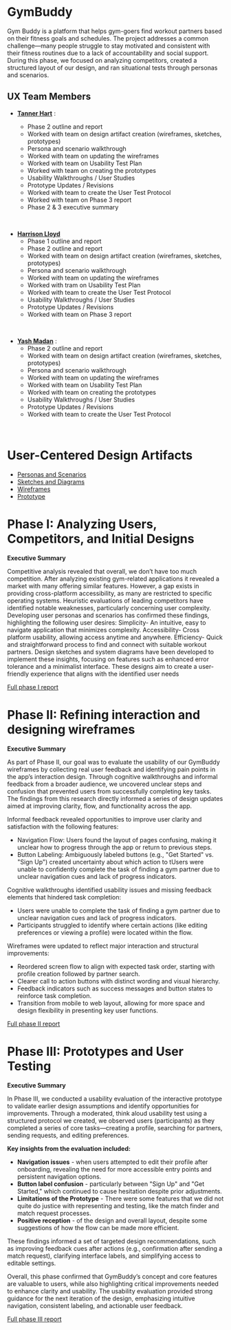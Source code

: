 # GymBuddy

Gym Buddy is a platform that helps gym-goers find workout partners based on their fitness goals and schedules. The project addresses a common challenge—many people struggle to stay motivated and consistent with their fitness routines due to a lack of accountability and social support. During this phase, we focused on analyzing competitors, created a structured layout of our design, and ran situational tests through personas and scenarios.

## UX Team Members

* **[Tanner Hart](https://usabilityengineering.github.io/portfolio-TannerHartt/)** :
  
  - Phase 2 outline and report
  - Worked with team on design artifact creation (wireframes, sketches, prototypes)
  - Persona and scenario walkthrough
  - Worked with team on updating the wireframes
  - Worked with team on Usability Test Plan
  - Worked with team on creating the prototypes
  - Usability Walkthroughs / User Studies
  - Prototype Updates / Revisions
  - Worked with team to create the User Test Protocol
  - Worked with team on Phase 3 report
  - Phase 2 & 3 executive summary
<br>
 
* **[Harrison Lloyd](https://usabilityengineering.github.io/portfolio-harryalloyd/)**
  - Phase 1 outline and report
  - Phase 2 outline and report
  - Worked with team on design artifact creation (wireframes, sketches, prototypes)
  - Persona and scenario walkthrough
  - Worked with team on updating the wireframes
  - Worked with tram on Usability Test Plan
  - Worked with team to create the User Test Protocol
  - Usability Walkthroughs / User Studies
  - Prototype Updates / Revisions
  - Worked with team on Phase 3 report
<br>
  
* **[Yash Madan](https://github.com/UsabilityEngineering/portfolio-YashMadan28)** :
  - Phase 2 outline and report
  - Worked with team on design artifact creation (wireframes, sketches, prototypes)
  - Persona and scenario walkthrough
  - Worked with team on updating the wireframes
  - Worked with team on Usability Test Plan
  - Worked with team on creating the prototypes
  - Usability Walkthroughs / User Studies
  - Prototype Updates / Revisions
  - Worked with team to create the User Test Protocol
<br>

# User-Centered Design Artifacts

* [Personas and Scenarios](personas/)
* [Sketches and Diagrams](sketches/)
* [Wireframes](wireframes/)
* [Prototype](#)

# Phase I: Analyzing Users, Competitors, and Initial Designs

**Executive Summary**

Competitive analysis revealed that overall, we don’t have too much competition. After analyzing existing gym-related applications it revealed a market with many offering similar features. However, a gap exists in providing cross-platform accessibility, as many are restricted to specific operating systems. Heuristic evaluations of leading competitors have identified notable weaknesses, particularly concerning user complexity. Developing user personas and scenarios has confirmed these findings, highlighting the following user desires: Simplicity- An intuitive, easy to navigate application that minimizes complexity. Accessibility- Cross platform usability, allowing access anytime and anywhere. Efficiency- Quick and straightforward process to find and connect with suitable workout partners. Design sketches and system diagrams have been developed to implement these insights, focusing on features such as enhanced error tolerance and a minimalist interface. These designs aim to create a user-friendly experience that aligns with the identified user needs

[Full phase I report](phaseI/)

# Phase II: Refining interaction and designing wireframes

**Executive Summary**

As part of Phase II, our goal was to evaluate the usability of our GymBuddy wireframes by collecting real user feedback and identifying pain points in the app’s interaction design. Through cognitive walkthroughs and informal feedback from a broader audience, we uncovered unclear steps and confusion that prevented users from successfully completing key tasks. The findings from this research directly informed a series of design updates aimed at improving clarity, flow, and functionality across the app.

Informal feedback revealed opportunities to improve user clarity and satisfaction with the following features:
- Navigation Flow: Users found the layout of pages confusing, making it unclear how to progress through the app or return to previous steps.
- Button Labeling: Ambiguously labeled buttons (e.g., "Get Started" vs. "Sign Up") created uncertainty about which action to tUsers were unable to confidently complete the task of finding a gym partner due to unclear navigation cues and lack of progress indicators.

Cognitive walkthroughs identified usability issues and missing feedback elements that hindered task completion:
- Users were unable to complete the task of finding a gym partner due to unclear navigation cues and lack of progress indicators.
- Participants struggled to identify where certain actions (like editing preferences or viewing a profile) were located within the flow.

Wireframes were updated to reflect major interaction and structural improvements:
- Reordered screen flow to align with expected task order, starting with profile creation followed by partner search.
- Clearer call to action buttons with distinct wording and visual hierarchy.
- Feedback indicators such as success messages and button states to reinforce task completion.
- Transition from mobile to web layout, allowing for more space and design flexibility in presenting key user functions.

[Full phase II report](phaseII/)

# Phase III: Prototypes and User Testing

**Executive Summary**

In Phase III, we conducted a usability evaluation of the interactive prototype to validate earlier design assumptions and identify opportunities for improvements. Through a moderated, think aloud usability test using a structured protocol we created, we observed users (participants) as they completed a series of core tasks—creating a profile, searching for partners, sending requests, and editing preferences.

**Key insights from the evaluation included:**

- **Navigation issues** - when users attempted to edit their profile after onboarding, revealing the need for more accessible entry points and persistent navigation options.
- **Button label confusion** - particularly between "Sign Up" and "Get Started," which continued to cause hesitation despite prior adjustments.
- **Limitations of the Prototype** - There were some features that we did not quite do justice with representing and testing, like the match finder and match request processes.
- **Positive reception** - of the design and overall layout, despite some suggestions of how the flow can be made more efficient.

These findings informed a set of targeted design recommendations, such as improving feedback cues after actions (e.g., confirmation after sending a match request), clarifying interface labels, and simplifying access to editable settings.

Overall, this phase confirmed that GymBuddy’s concept and core features are valuable to users, while also highlighting critical improvements needed to enhance clarity and usability. The usability evaluation provided strong guidance for the next iteration of the design, emphasizing intuitive navigation, consistent labeling, and actionable user feedback.


[Full phase III report](phaseIII/)
